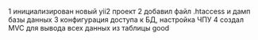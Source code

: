 1   инициализирован новый yii2 проект
2   добавил файл .htaccess и дамп базы данных
3   конфигурация доступа к БД, настройка ЧПУ
4   создал MVC для вывода всех данных из таблицы good
